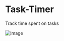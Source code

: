 # Task-Timer
Track time spent on tasks

![image](https://github.com/MrRader/Task-Timer/assets/173073902/7e06aff2-206d-4df0-80b7-bad0ec593319)
